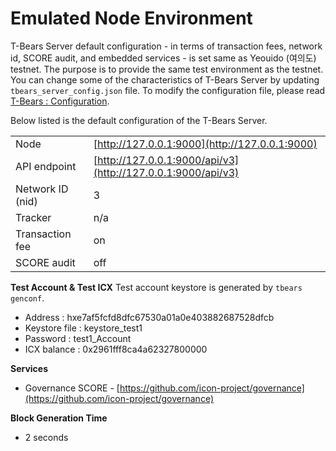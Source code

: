 # Emulated Node Environment

T-Bears Server default configuration - in terms of transaction fees, network id, SCORE audit, and embedded services - is set same as Yeouido \(여의도\) testnet. The purpose is to provide the same test environment as the testnet. You can change some of the characteristics of T-Bears Server by updating `tbears_server_config.json` file. To modify the configuration file, please read [T-Bears : Configuration](doc:tbears-configuration).

Below listed is the default configuration of the T-Bears Server.

|  |  |
| :--- | :--- |
| Node | [http://127.0.0.1:9000](http://127.0.0.1:9000) |
| API endpoint | [http://127.0.0.1:9000/api/v3](http://127.0.0.1:9000/api/v3) |
| Network ID \(nid\) | 3 |
| Tracker | n/a |
| Transaction fee | on |
| SCORE audit | off |

**Test Account & Test ICX** Test account keystore is generated by `tbears genconf`.

* Address : hxe7af5fcfd8dfc67530a01a0e403882687528dfcb
* Keystore file : keystore\_test1
* Password : test1\_Account
* ICX balance : 0x2961fff8ca4a62327800000

**Services**

* Governance SCORE - [https://github.com/icon-project/governance](https://github.com/icon-project/governance)

**Block Generation Time**

* 2 seconds


